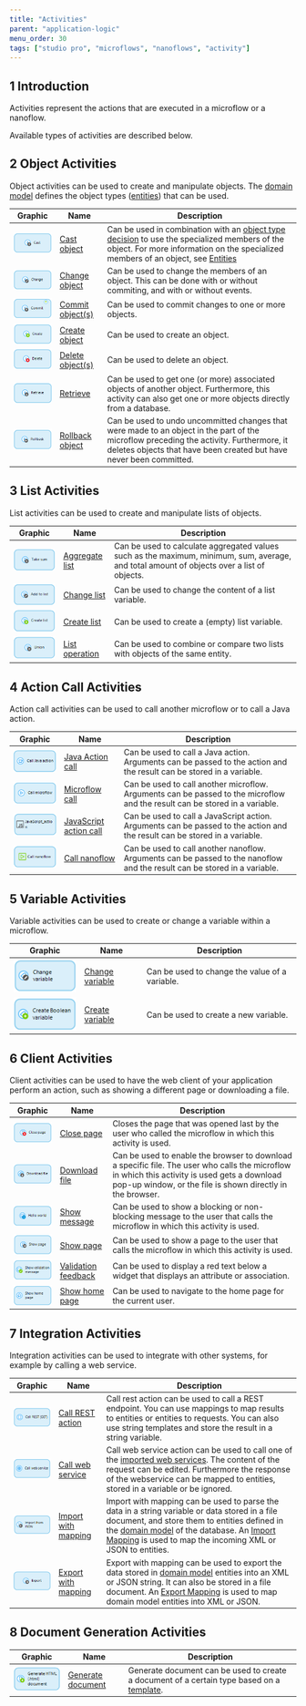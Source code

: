 ```yaml
---
title: "Activities"
parent: "application-logic"
menu_order: 30
tags: ["studio pro", "microflows", "nanoflows", "activity"]
---
```


## 1 Introduction

Activities represent the actions that are executed in a microflow or a nanoflow.

Available types of activities are described below.

## 2 Object Activities

Object activities can be used to create and manipulate objects. The [domain model](domain-model) defines the object types ([entities](entities)) that can be used.

| Graphic | Name | Description |
| --- | --- | --- |
| [![cast object](attachments/819203/918013.png)](cast-object) | [Cast object](cast-object) | Can be used in combination with an [object type decision](object-type-decision) to use the specialized members of the object. For more information on the specialized members of an object, see [Entities](entities) |
| [![change object](attachments/819203/917661.png)](change-object) | [Change object](change-object) |Can be used to change the members of an object. This can be done with or without commiting, and with or without events. |
| [![commit object](attachments/819203/17661961.png)](committing-objects) | [Commit object(s)](committing-objects) | Can be used to commit changes to one or more objects. |
| [![create object](attachments/819203/917756.png)](create-object) | [Create object](create-object) | Can be used to create an object. |
| [![delete object](attachments/819203/918191.png)](deleting-objects) | [Delete object(s)](deleting-objects) | Can be used to delete an object. |
| [![retrieve](attachments/819203/917866.png)](retrieve) | [Retrieve](retrieve) | Can be used to get one (or more) associated objects of another object. Furthermore, this activity can also get one or more objects directly from a database. |
| [![rollback object](attachments/819203/918119.png)](rollback-object) | [Rollback object](rollback-object) | Can be used to undo uncommitted changes that were made to an object in the part of the microflow preceding the activity. Furthermore, it deletes objects that have been created but have never been committed. |

## 3 List Activities

List activities can be used to create and manipulate lists of objects.

| Graphic | Name | Description |
| --- | --- | --- |
| [![aggregate list](attachments/819203/918028.png)](aggregate-list) | [Aggregate list](aggregate-list) | Can be used to calculate aggregated values such as the maximum, minimum, sum, average, and total amount of objects over a list of objects. |
| [![change list](attachments/819203/918007.png)](change-list) | [Change list](change-list) | Can be used to change the content of a list variable. |
| [![create list](attachments/819203/918009.png)](create-list) | [Create list](create-list) | Can be used to create a (empty) list variable. |
| [![list operation](attachments/819203/917792.png)](list-operation) | [List operation](list-operation) | Can be used to combine or compare two lists with objects of the same entity. |

## 4 Action Call Activities

Action call activities can be used to call another microflow or to call a Java action.

| Graphic | Name | Description |
| --- | --- | --- |
| [![java action call](attachments/819203/918018.png)](java-action-call) | [Java Action call](java-action-call) | Can be used to call a Java action. Arguments can be passed to the action and the result can be stored in a variable. |
| [![microflow call](attachments/819203/918001.png)](microflow-call) | [Microflow call](microflow-call) | Can be used to call another microflow. Arguments can be passed to the microflow and the result can be stored in a variable. |
| [![javascript action call](attachments/819203/918008.png)](javascript-action-call) | [JavaScript action call](javascript-action-call) | Can be used to call a JavaScript action. Arguments can be passed to the action and the result can be stored in a variable. |
| [![nanoflow call](attachments/819203/918005.png)](nanoflow-call) | [Call nanoflow](nanoflow-call) | Can be used to call another nanoflow. Arguments can be passed to the nanoflow and the result can be stored in a variable. |

## 5 Variable Activities

Variable activities can be used to create or change a variable within a microflow.

| Graphic | Name | Description |
| --- | --- | --- |
| [![change variable](attachments/819203/918011.png)](change-variable) | [Change variable](change-variable) | Can be used to change the value of a variable. |
| [![create variable](attachments/819203/918110.png)](create-variable) | [Create variable](create-variable) | Can be used to create a new variable. |

## 6 Client Activities

Client activities can be used to have the web client of your application perform an action, such as showing a different page or downloading a file.

| Graphic | Name | Description |
| --- | --- | --- |
| [![close page](attachments/819203/918114.png)](close-page) | [Close page](close-page) | Closes the page that was opened last by the user who called the microflow in which this activity is used. |
| [![download file](attachments/819203/918108.png)](download-file) | [Download file](download-file) | Can be used to enable the browser to download a specific file. The user who calls the microflow in which this activity is used gets a download pop-up window, or the file is shown directly in the browser. |
| [![show message](attachments/819203/918099.png)](show-message) | [Show message](show-message) | Can be used to show a blocking or non-blocking message to the user that calls the microflow in which this activity is used. |
| [![show page](attachments/819203/917544.png)](show-page) | [Show page](show-page) | Can be used to show a page to the user that calls the microflow in which this activity is used. |
| [![validation feedback](attachments/819203/918097.png)](validation-feedback) | [Validation feedback](validation-feedback) | Can be used to display a red text below a widget that displays an attribute or association. |
| ![show home page](attachments/819203/17661963.png) | [Show home page](show-home-page) | Can be used to navigate to the home page for the current user. |

## 7 Integration Activities

Integration activities can be used to integrate with other systems, for example by calling a web service.

| Graphic                              | Name                                         | Description                                                  |
| ------------------------------------ | -------------------------------------------- | ------------------------------------------------------------ |
| ![call rest action](attachments/819203/19399144.png) | [Call REST action](call-rest-action)         | Call rest action can be used to call a REST endpoint. You can use mappings to map results to entities or entities to requests. You can also use string templates and store the result in a string variable. |
| ![call web service action](attachments/819203/19398967.png) | [Call web service](call-web-service-action)  | Call web service action can be used to call one of the [imported web services](consumed-web-services). The content of the request can be edited. Furthermore the response of the webservice can be mapped to entities, stored in a variable or be ignored. |
| ![import with mapping](attachments/819203/19398968.png) | [Import with mapping](import-mapping-action) | Import with mapping can be used to parse the data in a string variable or data stored in a file document, and store them to entities defined in the [domain model](domain-model) of the database. An [Import Mapping](import-mappings) is used to map the incoming XML or JSON to entities. |
| ![export with mapping](attachments/819203/19398969.png) | [Export with mapping](export-mapping-action) | Export with mapping can be used to export the data stored in [domain model](domain-model) entities into an XML or JSON string. It can also be stored in a file document. An [Export Mapping](export-mappings) is used to map domain model entities into XML or JSON. |

## 8 Document Generation Activities

| Graphic | Name | Description |
| --- | --- | --- |
| [![generate document](attachments/819203/918124.png)](generate-document) | [Generate document](generate-document) | Generate document can be used to create a document of a certain type based on a [template](document-templates). |
